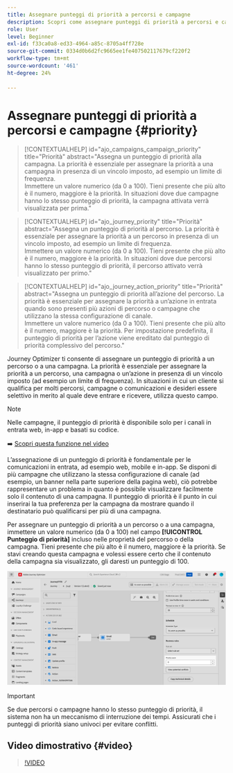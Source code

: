 ```yaml
---
title: Assegnare punteggi di priorità a percorsi e campagne
description: Scopri come assegnare punteggi di priorità a percorsi e campagne.
role: User
level: Beginner
exl-id: f33ca0a8-ed33-4964-a85c-8705a4ff728e
source-git-commit: 0334d0b6d2fc9665ee1fe407502117679cf220f2
workflow-type: tm+mt
source-wordcount: '461'
ht-degree: 24%

---
```


# Assegnare punteggi di priorità a percorsi e campagne {#priority}

>[!CONTEXTUALHELP]
>id="ajo_campaigns_campaign_priority"
>title="Priorità"
>abstract="Assegna un punteggio di priorità alla campagna. La priorità è essenziale per assegnare la priorità a una campagna in presenza di un vincolo imposto, ad esempio un limite di frequenza.</br>Immettere un valore numerico (da 0 a 100). Tieni presente che più alto è il numero, maggiore è la priorità. In situazioni dove due campagne hanno lo stesso punteggio di priorità, la campagna attivata verrà visualizzata per prima."

>[!CONTEXTUALHELP]
>id="ajo_journey_priority"
>title="Priorità"
>abstract="Assegna un punteggio di priorità al percorso. La priorità è essenziale per assegnare la priorità a un percorso in presenza di un vincolo imposto, ad esempio un limite di frequenza.</br>Immettere un valore numerico (da 0 a 100). Tieni presente che più alto è il numero, maggiore è la priorità. In situazioni dove due percorsi hanno lo stesso punteggio di priorità, il percorso attivato verrà visualizzato per primo."

>[!CONTEXTUALHELP]
>id="ajo_journey_action_priority"
>title="Priorità"
>abstract="Assegna un punteggio di priorità all’azione del percorso. La priorità è essenziale per assegnare la priorità a un’azione in entrata quando sono presenti più azioni di percorso o campagne che utilizzano la stessa configurazione di canale.</br>Immettere un valore numerico (da 0 a 100). Tieni presente che più alto è il numero, maggiore è la priorità. Per impostazione predefinita, il punteggio di priorità per l’azione viene ereditato dal punteggio di priorità complessivo del percorso."

Journey Optimizer ti consente di assegnare un punteggio di priorità a un percorso o a una campagna. La priorità è essenziale per assegnare la priorità a un percorso, una campagna o un’azione in presenza di un vincolo imposto (ad esempio un limite di frequenza). In situazioni in cui un cliente si qualifica per molti percorsi, campagne o comunicazioni e desideri essere selettivo in merito al quale deve entrare e ricevere, utilizza questo campo.

>[!NOTE]
>
>Nelle campagne, il punteggio di priorità è disponibile solo per i canali in entrata web, in-app e basati su codice.

➡️ [Scopri questa funzione nel video](#video)

L’assegnazione di un punteggio di priorità è fondamentale per le comunicazioni in entrata, ad esempio web, mobile e in-app. Se disponi di più campagne che utilizzano la stessa configurazione di canale (ad esempio, un banner nella parte superiore della pagina web), ciò potrebbe rappresentare un problema in quanto è possibile visualizzare facilmente solo il contenuto di una campagna. Il punteggio di priorità è il punto in cui inserirai la tua preferenza per la campagna da mostrare quando il destinatario può qualificarsi per più di una campagna.

Per assegnare un punteggio di priorità a un percorso o a una campagna, immettere un valore numerico (da 0 a 100) nel campo **[!UICONTROL Punteggio di priorità]** incluso nelle proprietà del percorso o della campagna. Tieni presente che più alto è il numero, maggiore è la priorità. Se stavi creando questa campagna e volessi essere certo che il contenuto della campagna sia visualizzato, gli daresti un punteggio di 100.

![](assets/priority-score.png)

>[!IMPORTANT]
>
>Se due percorsi o campagne hanno lo stesso punteggio di priorità, il sistema non ha un meccanismo di interruzione dei tempi. Assicurati che i punteggi di priorità siano univoci per evitare conflitti.

## Video dimostrativo {#video}

>[!VIDEO](https://video.tv.adobe.com/v/3445009?quality=12&captions=ita)
